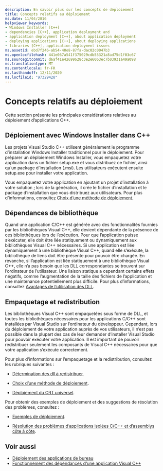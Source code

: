 ```yaml
---
description: En savoir plus sur les concepts de déploiement
title: Concepts relatifs au déploiement
ms.date: 11/04/2016
helpviewer_keywords:
- Windows Installer [C++]
- dependencies [C++], application deployment and
- application deployment [C++], about application deployment
- deploying applications [C++], about deploying applications
- libraries [C++], application deployment issues
ms.assetid: ebd7f246-ab54-40e8-87fa-dac02c0047b3
ms.openlocfilehash: 441e067a541f375029cdb55321a8ad75d1f03c67
ms.sourcegitcommit: d6af41e42699628c3e2e6063ec7b03931a49a098
ms.translationtype: MT
ms.contentlocale: fr-FR
ms.lasthandoff: 12/11/2020
ms.locfileid: "97329428"
---
```

# <a name="deployment-concepts"></a>Concepts relatifs au déploiement

Cette section présente les principales considérations relatives au déploiement d’applications C++.

## <a name="windows-installer-deployment-in-c"></a>Déploiement avec Windows Installer dans C++

Les projets Visual Studio C++ utilisent généralement le programme d’installation Windows Installer traditionnel pour le déploiement. Pour préparer un déploiement Windows Installer, vous empaquetez votre application dans un fichier setup.exe et vous distribuez ce fichier, ainsi qu’un package d’installation (.msi). Les utilisateurs exécutent ensuite setup.exe pour installer votre application.

Vous empaquetez votre application en ajoutant un projet d’installation à votre solution ; lors de la génération, il crée le fichier d’installation et le package d’installation que vous distribuez aux utilisateurs. Pour plus d’informations, consultez [Choix d’une méthode de déploiement](choosing-a-deployment-method.md).

## <a name="library-dependencies"></a>Dépendances de bibliothèque

Quand une application C/C++ est générée avec des fonctionnalités fournies par les bibliothèques Visual C++, elle devient dépendante de la présence de ces bibliothèques lors de l’exécution. Pour que l’application puisse s’exécuter, elle doit être liée statiquement ou dynamiquement aux bibliothèques Visual C++ nécessaires. Si une application est liée dynamiquement à une bibliothèque Visual C++, quand elle s’exécute, la bibliothèque de liens doit être présente pour pouvoir être chargée. En revanche, si l’application est liée statiquement à une bibliothèque Visual C++, elle n’a pas besoin que les DLL correspondantes se trouvent sur l’ordinateur de l’utilisateur. Une liaison statique a cependant certains effets négatifs, comme l’augmentation de la taille des fichiers de l’application et une maintenance potentiellement plus difficile. Pour plus d’informations, consultez [Avantages de l’utilisation des DLL](../build/dlls-in-visual-cpp.md#advantages-of-using-dlls).

## <a name="packaging-and-redistributing"></a>Empaquetage et redistribution

Les bibliothèques Visual C++ sont empaquetées sous forme de DLL, et toutes les bibliothèques nécessaires pour les applications C/C++ sont installées par Visual Studio sur l’ordinateur du développeur. Cependant, lors du déploiement de votre application auprès de vos utilisateurs, il n’est pas possible dans la plupart des cas de leur demander d’installer Visual Studio pour pouvoir exécuter votre application. Il est important de pouvoir redistribuer seulement les composants de Visual C++ nécessaires pour que votre application s’exécute correctement.

Pour plus d’informations sur l’empaquetage et la redistribution, consultez les rubriques suivantes :

- [Détermination des dll à redistribuer](determining-which-dlls-to-redistribute.md).

- [Choix d’une méthode de déploiement](choosing-a-deployment-method.md).

- [Déploiement du CRT universel](universal-crt-deployment.md).

Pour obtenir des exemples de déploiement et des suggestions de résolution des problèmes, consultez :

- [Exemples de déploiement](deployment-examples.md).

- [Résolution des problèmes d’applications isolées C/C++ et d’assemblys côte à côte](../build/troubleshooting-c-cpp-isolated-applications-and-side-by-side-assemblies.md).

## <a name="see-also"></a>Voir aussi

- [Déploiement des applications de bureau](deploying-native-desktop-applications-visual-cpp.md)
- [Fonctionnement des dépendances d'une application Visual C++](understanding-the-dependencies-of-a-visual-cpp-application.md)
